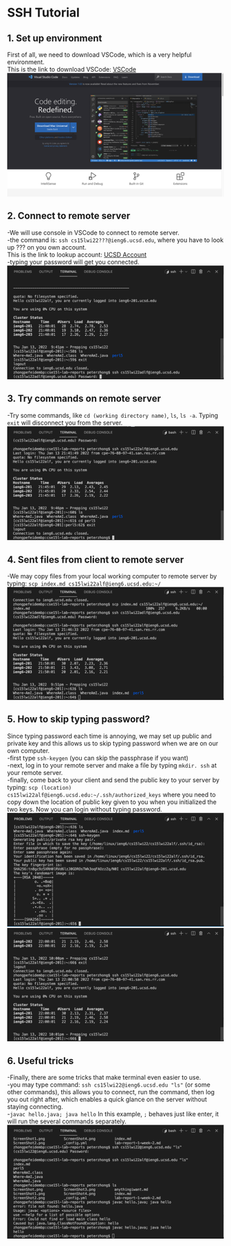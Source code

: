 # SSH Tutorial
## 1. Set up environment
First of all, we need to download VSCode, which is a very helpful environment.   
This is the link to download VSCode:
[VSCode](https://code.visualstudio.com)
![Image](ScreenShot1.png)
## 2. Connect to remote server
-We will use console in VSCode to connect to remote server.  
-the command is: `ssh cs15lwi22???@ieng6.ucsd.edu`, where you have to look up ??? on you own account.   
This is the link to lookup account:
[UCSD Account](https://sdacs.ucsd.edu/~icc/index.php)   
-typing your password will get you connected.
![Image](ScreenShot2.png)
## 3. Try commands on remote server
-Try some commands, like `cd (working directory name)`, `ls`, `ls -a`. Typing `exit` will disconnect you from the server.
![Image](ScreenShot3.png)
## 4. Sent files from client to remote server
-We may copy files from your local working computer to remote server by typing: `scp index.md cs15lwi22alf@ieng6.ucsd.edu:~/`
![Image](ScreenShot4.png)
## 5. How to skip typing password?
Since typing password each time is annoying, we may set up public and private key and this allows us to skip typing password when we are on our own computer.  
-first type `ssh-keygen` (you can skip the passphrase if you want)  
-next, log in to your remote server and make a file by typing `mkdir. ssh` at your remote server.  
-finally, come back to your client and send the public key to your server by typing: `scp (location) cs15lwi22alf@ieng6.ucsd.edu:~/.ssh/authorized_keys`
where you need to copy down the location of public key given to you when you initialized the two keys. Now you can login without typing password.
![Image](ScreenShot5_1.png)
![Image](ScreenShot5_2.png)
## 6. Useful tricks
-Finally, there are some tricks that make terminal even easier to use.  
-you may type command: `ssh cs15lwi22@ieng6.ucsd.edu "ls"` (or some other commands), this allows you to connect, run the command, then log you out right after, which enables a quick glance on the server without staying connecting.  
-`javac hello.java; java hello`
In this example, `;` behaves just like enter, it will run the several commands separately.
![Image](ScreenShot6.png)